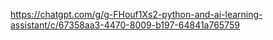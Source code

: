 https://chatgpt.com/g/g-FHouf1Xs2-python-and-ai-learning-assistant/c/67358aa3-4470-8009-b197-64841a765759